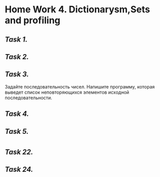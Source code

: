 # **Home Work 4. Dictionarysm,Sets and profiling**
## *Task 1.*

## *Task 2.*

## *Task 3.*
Задайте последовательность чисел. Напишите программу, которая выведет список неповторяющихся элементов исходной последовательности.
## *Task 4.*

## *Task 5.*

#
## *Task 22.*

## *Task 24.*